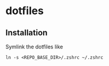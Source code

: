 # dotfiles

## Installation
Symlink the dotfiles like
```
ln -s <REPO_BASE_DIR>/.zshrc ~/.zshrc
```
